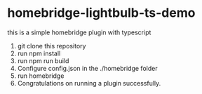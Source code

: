 # homebridge-lightbulb-ts-demo
this is a simple homebridge plugin with typescript

1. git clone this repository
2. run npm install
3. run npm run build
4. Configure config.json in the ./homebridge folder
5. run homebridge
6. Congratulations on running a plugin successfully.

